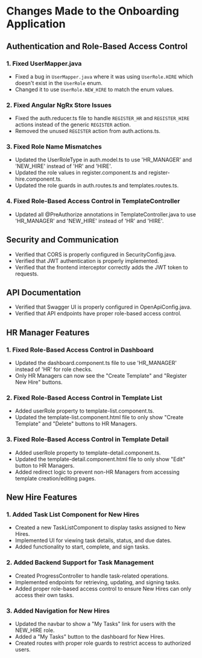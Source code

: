 # Changes Made to the Onboarding Application

## Authentication and Role-Based Access Control

### 1. Fixed UserMapper.java
- Fixed a bug in `UserMapper.java` where it was using `UserRole.HIRE` which doesn't exist in the `UserRole` enum.
- Changed it to use `UserRole.NEW_HIRE` to match the enum values.

### 2. Fixed Angular NgRx Store Issues
- Fixed the auth.reducer.ts file to handle `REGISTER_HR` and `REGISTER_HIRE` actions instead of the generic `REGISTER` action.
- Removed the unused `REGISTER` action from auth.actions.ts.

### 3. Fixed Role Name Mismatches
- Updated the UserRoleType in auth.model.ts to use 'HR_MANAGER' and 'NEW_HIRE' instead of 'HR' and 'HIRE'.
- Updated the role values in register.component.ts and register-hire.component.ts.
- Updated the role guards in auth.routes.ts and templates.routes.ts.

### 4. Fixed Role-Based Access Control in TemplateController
- Updated all @PreAuthorize annotations in TemplateController.java to use 'HR_MANAGER' and 'NEW_HIRE' instead of 'HR' and 'HIRE'.

## Security and Communication

- Verified that CORS is properly configured in SecurityConfig.java.
- Verified that JWT authentication is properly implemented.
- Verified that the frontend interceptor correctly adds the JWT token to requests.

## API Documentation

- Verified that Swagger UI is properly configured in OpenApiConfig.java.
- Verified that API endpoints have proper role-based access control.

## HR Manager Features

### 1. Fixed Role-Based Access Control in Dashboard
- Updated the dashboard.component.ts file to use 'HR_MANAGER' instead of 'HR' for role checks.
- Only HR Managers can now see the "Create Template" and "Register New Hire" buttons.

### 2. Fixed Role-Based Access Control in Template List
- Added userRole property to template-list.component.ts.
- Updated the template-list.component.html file to only show "Create Template" and "Delete" buttons to HR Managers.

### 3. Fixed Role-Based Access Control in Template Detail
- Added userRole property to template-detail.component.ts.
- Updated the template-detail.component.html file to only show "Edit" button to HR Managers.
- Added redirect logic to prevent non-HR Managers from accessing template creation/editing pages.

## New Hire Features

### 1. Added Task List Component for New Hires
- Created a new TaskListComponent to display tasks assigned to New Hires.
- Implemented UI for viewing task details, status, and due dates.
- Added functionality to start, complete, and sign tasks.

### 2. Added Backend Support for Task Management
- Created ProgressController to handle task-related operations.
- Implemented endpoints for retrieving, updating, and signing tasks.
- Added proper role-based access control to ensure New Hires can only access their own tasks.

### 3. Added Navigation for New Hires
- Updated the navbar to show a "My Tasks" link for users with the NEW_HIRE role.
- Added a "My Tasks" button to the dashboard for New Hires.
- Created routes with proper role guards to restrict access to authorized users.